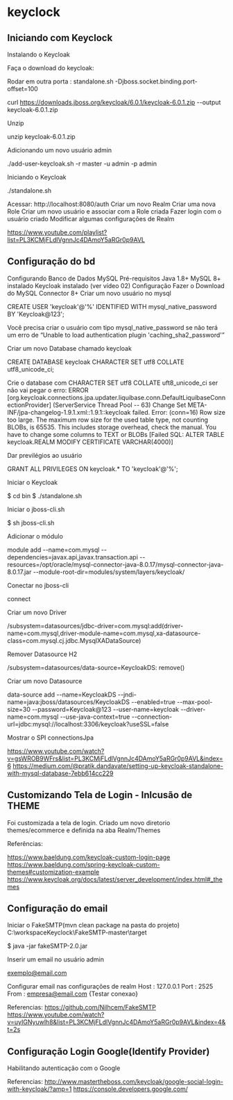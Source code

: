 # keyclock

## Iniciando com Keyclock

 Instalando o Keycloak

Faça o download do keycloak:

Rodar em outra porta : standalone.sh -Djboss.socket.binding.port-offset=100

curl https://downloads.jboss.org/keycloak/6.0.1/keycloak-6.0.1.zip --output keycloak-6.0.1.zip

Unzip 

unzip keycloak-6.0.1.zip

Adicionando um novo usuário admin

./add-user-keycloak.sh -r master -u admin -p admin

Iniciando o Keycloak

./standalone.sh 

Acessar: http://localhost:8080/auth
Criar um novo Realm
Criar uma nova Role
Criar um novo usuário e associar com a Role criada
Fazer login com o usuário criado
Modificar algumas configurações de Realm


 https://www.youtube.com/playlist?list=PL3KCMjFLdlVgnnJc4DAmoY5aRGr0p9AVL


## Configuração do bd

 Configurando Banco de Dados MySQL
Pré-requisitos
Java 1.8+
MySQL 8+ instalado
Keycloak instalado (ver vídeo 02)
Configuração
Fazer o Download do MySQL Connector 8+
Criar um novo usuário no mysql

CREATE USER 'keycloak'@'%' IDENTIFIED WITH mysql_native_password BY 'Keycloak@123';

Você precisa criar o usuário com tipo mysql_native_password se não terá um erro de “Unable to load authentication plugin 'caching_sha2_password'”

Criar um novo Database chamado keycloak

CREATE DATABASE keycloak CHARACTER SET utf8 COLLATE utf8_unicode_ci;

Crie o database com CHARACTER SET utf8 COLLATE uft8_unicode_ci ser não vai pegar o erro:  ERROR [org.keycloak.connections.jpa.updater.liquibase.conn.DefaultLiquibaseConnectionProvider] (ServerService Thread Pool -- 63) Change Set META-INF/jpa-changelog-1.9.1.xml::1.9.1::keycloak failed.  Error: (conn=16) Row size too large. The maximum row size for the used table type, not counting BLOBs, is 65535. This includes storage overhead, check the manual. You have to change some columns to TEXT or BLOBs [Failed SQL: ALTER TABLE keycloak.REALM MODIFY CERTIFICATE VARCHAR(4000)]

Dar previlégios ao usuário

GRANT ALL PRIVILEGES ON keycloak.* TO 'keycloak'@'%';

Iniciar o Keycloak

$ cd bin
$ ./standalone.sh

Iniciar o jboss-cli.sh

$ sh jboss-cli.sh

Adicionar o módulo

module add --name=com.mysql --dependencies=javax.api,javax.transaction.api --resources=/opt/oracle/mysql-connector-java-8.0.17/mysql-connector-java-8.0.17.jar --module-root-dir=modules/system/layers/keycloak/

Conectar no jboss-cli

connect

Criar um novo Driver

/subsystem=datasources/jdbc-driver=com.mysql:add(driver-name=com.mysql,driver-module-name=com.mysql,xa-datasource-class=com.mysql.cj.jdbc.MysqlXADataSource)

Remover Datasource H2

/subsystem=datasources/data-source=KeycloakDS: remove()

Criar um novo Datasource

data-source add --name=KeycloakDS --jndi-name=java:jboss/datasources/KeycloakDS --enabled=true --max-pool-size=30 --password=Keycloak@123 --user-name=keycloak --driver-name=com.mysql --use-java-context=true --connection-url=jdbc:mysql://localhost:3306/keycloak?useSSL=false

Mostrar o SPI connectionsJpa

<spi name="connectionsJpa">
                <provider name="default" enabled="true">
                    <properties>
                        <property name="dataSource" value="java:jboss/datasources/KeycloakDS"/>
                        <property name="initializeEmpty" value="true"/>
                        <property name="migrationStrategy" value="update"/>
                        <property name="migrationExport" value="${jboss.home.dir}/keycloak-database-update.sql"/>
                    </properties>
                </provider>
            </spi>

https://www.youtube.com/watch?v=gsWROB9WFrs&list=PL3KCMjFLdlVgnnJc4DAmoY5aRGr0p9AVL&index=6
https://medium.com/@pratik.dandavate/setting-up-keycloak-standalone-with-mysql-database-7ebb614cc229

 

## Customizando Tela de Login - Inlcusão de THEME

Foi customizada a tela de login.
Criado um novo diretorio themes/ecommerce e definida na aba Realm/Themes

Referências:

https://www.baeldung.com/keycloak-custom-login-page
https://www.baeldung.com/spring-keycloak-custom-themes#customization-example
https://www.keycloak.org/docs/latest/server_development/index.html#_themes

## Configuração do email

Iniciar o FakeSMTP(mvn clean package na pasta do projeto)
C:\workspaceKeyclock\FakeSMTP-master\target

$ java -jar fakeSMTP-2.0.jar

Inserir um email no usuário admin

exemplo@email.com

Configurar email nas configurações de realm
 Host : 127.0.0.1
 Port : 2525
 From : empresa@email.com
{Testar conexao}

Referencias: 
https://github.com/Nilhcem/FakeSMTP
https://www.youtube.com/watch?v=uyIGNyuwlh8&list=PL3KCMjFLdlVgnnJc4DAmoY5aRGr0p9AVL&index=4&t=2s

## Configuração Login Google(Identify Provider)

Habilitando autenticação com o Google

Referencias: 
http://www.mastertheboss.com/keycloak/google-social-login-with-keycloak/?amp=1
https://console.developers.google.com/
